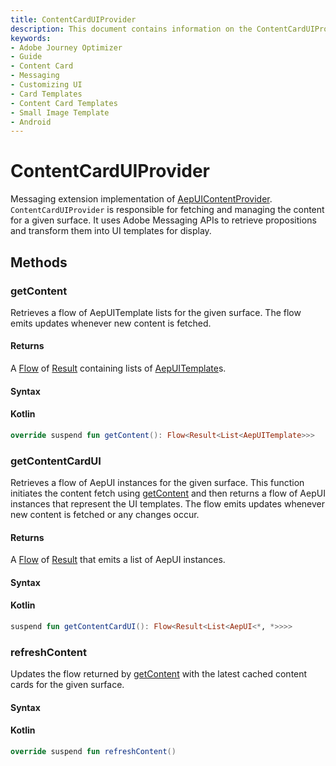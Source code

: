 ```yaml
---
title: ContentCardUIProvider
description: This document contains information on the ContentCardUIProvider interface.
keywords:
- Adobe Journey Optimizer
- Guide
- Content Card
- Messaging
- Customizing UI
- Card Templates
- Content Card Templates
- Small Image Template
- Android
---
```


# ContentCardUIProvider

Messaging extension implementation of [AepUIContentProvider](./aepuicontentprovider.md). `ContentCardUIProvider` is responsible for fetching and managing the content for a given surface. It uses Adobe Messaging APIs to retrieve propositions and transform them into UI templates for display.

## Methods

### getContent

Retrieves a flow of AepUITemplate lists for the given surface. The flow emits updates whenever new content is fetched.

#### Returns

A [Flow](https://developer.android.com/kotlin/flow) of [Result](https://kotlinlang.org/api/latest/jvm/stdlib/kotlin/-result/) containing lists of [AepUITemplate](../ui-models/aepuitemplate.md)s.

#### Syntax

<CodeBlock slots="heading, code" repeat="1" languages="Kotlin" />

#### Kotlin

```kotlin
override suspend fun getContent(): Flow<Result<List<AepUITemplate>>>
```

### getContentCardUI

Retrieves a flow of AepUI instances for the given surface. This function initiates the content fetch using [getContent](#getcontent) and then returns a flow of AepUI instances that represent the UI templates. The flow emits updates whenever new content is fetched or any changes occur.

#### Returns

A [Flow](https://developer.android.com/kotlin/flow) of [Result](https://kotlinlang.org/api/latest/jvm/stdlib/kotlin/-result/) that emits a list of AepUI instances.

#### Syntax

<CodeBlock slots="heading, code" repeat="1" languages="Kotlin" />

#### Kotlin

```kotlin
suspend fun getContentCardUI(): Flow<Result<List<AepUI<*, *>>>>
```

### refreshContent

Updates the flow returned by [getContent](#getContent) with the latest cached content cards for the given surface.

#### Syntax

<CodeBlock slots="heading, code" repeat="1" languages="Kotlin" />

#### Kotlin

```kotlin
override suspend fun refreshContent()
```
